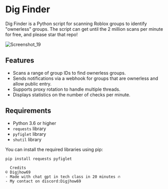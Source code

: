 # Dig Finder

Dig Finder is a Python script for scanning Roblox groups to identify "ownerless" groups. The script can get until the 2 million scans per minute for free, and please star that repo!

![Screenshot_19](https://github.com/user-attachments/assets/bfcd6392-24df-4c1e-ba4a-29799820e4de)

## Features

- Scans a range of group IDs to find ownerless groups.
- Sends notifications via a webhook for groups that are ownerless and allow public entry.
- Supports proxy rotation to handle multiple threads.
- Displays statistics on the number of checks per minute.

## Requirements

- Python 3.6 or higher
- `requests` library
- `pyfiglet` library
- `shutil` library

You can install the required libraries using pip:

```bash
pip install requests pyfiglet

```
````
  Credits
© Digjhow69
- Made with chat gpt in tech class in 20 minutes 🔥
- My contact on discord:Digjhow69
